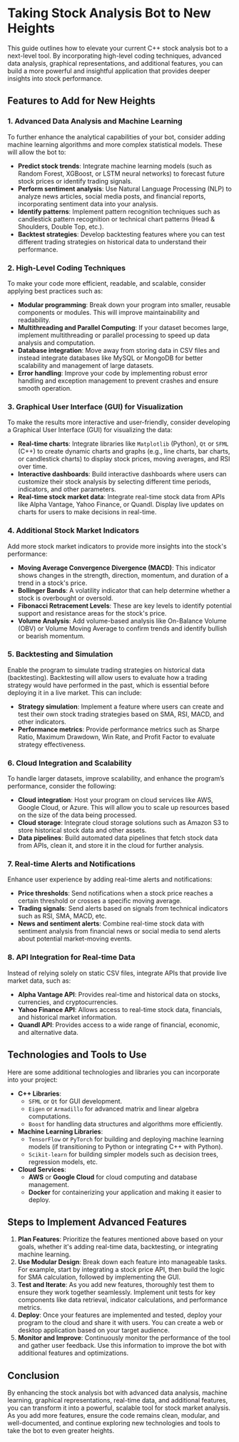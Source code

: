 # Taking Stock Analysis Bot to New Heights

This guide outlines how to elevate your current C++ stock analysis bot to a next-level tool. By incorporating high-level coding techniques, advanced data analysis, graphical representations, and additional features, you can build a more powerful and insightful application that provides deeper insights into stock performance.

## Features to Add for New Heights

### 1. **Advanced Data Analysis and Machine Learning**
To further enhance the analytical capabilities of your bot, consider adding machine learning algorithms and more complex statistical models. These will allow the bot to:
- **Predict stock trends**: Integrate machine learning models (such as Random Forest, XGBoost, or LSTM neural networks) to forecast future stock prices or identify trading signals.
- **Perform sentiment analysis**: Use Natural Language Processing (NLP) to analyze news articles, social media posts, and financial reports, incorporating sentiment data into your analysis.
- **Identify patterns**: Implement pattern recognition techniques such as candlestick pattern recognition or technical chart patterns (Head & Shoulders, Double Top, etc.).
- **Backtest strategies**: Develop backtesting features where you can test different trading strategies on historical data to understand their performance.

### 2. **High-Level Coding Techniques**
To make your code more efficient, readable, and scalable, consider applying best practices such as:
- **Modular programming**: Break down your program into smaller, reusable components or modules. This will improve maintainability and readability. 
- **Multithreading and Parallel Computing**: If your dataset becomes large, implement multithreading or parallel processing to speed up data analysis and computation.
- **Database integration**: Move away from storing data in CSV files and instead integrate databases like MySQL or MongoDB for better scalability and management of large datasets.
- **Error handling**: Improve your code by implementing robust error handling and exception management to prevent crashes and ensure smooth operation.

### 3. **Graphical User Interface (GUI) for Visualization**
To make the results more interactive and user-friendly, consider developing a Graphical User Interface (GUI) for visualizing the data:
- **Real-time charts**: Integrate libraries like `Matplotlib` (Python), `Qt` or `SFML` (C++) to create dynamic charts and graphs (e.g., line charts, bar charts, or candlestick charts) to display stock prices, moving averages, and RSI over time.
- **Interactive dashboards**: Build interactive dashboards where users can customize their stock analysis by selecting different time periods, indicators, and other parameters.
- **Real-time stock market data**: Integrate real-time stock data from APIs like Alpha Vantage, Yahoo Finance, or Quandl. Display live updates on charts for users to make decisions in real-time.

### 4. **Additional Stock Market Indicators**
Add more stock market indicators to provide more insights into the stock's performance:
- **Moving Average Convergence Divergence (MACD)**: This indicator shows changes in the strength, direction, momentum, and duration of a trend in a stock's price.
- **Bollinger Bands**: A volatility indicator that can help determine whether a stock is overbought or oversold.
- **Fibonacci Retracement Levels**: These are key levels to identify potential support and resistance areas for the stock's price.
- **Volume Analysis**: Add volume-based analysis like On-Balance Volume (OBV) or Volume Moving Average to confirm trends and identify bullish or bearish momentum.

### 5. **Backtesting and Simulation**
Enable the program to simulate trading strategies on historical data (backtesting). Backtesting will allow users to evaluate how a trading strategy would have performed in the past, which is essential before deploying it in a live market. This can include:
- **Strategy simulation**: Implement a feature where users can create and test their own stock trading strategies based on SMA, RSI, MACD, and other indicators.
- **Performance metrics**: Provide performance metrics such as Sharpe Ratio, Maximum Drawdown, Win Rate, and Profit Factor to evaluate strategy effectiveness.

### 6. **Cloud Integration and Scalability**
To handle larger datasets, improve scalability, and enhance the program’s performance, consider the following:
- **Cloud integration**: Host your program on cloud services like AWS, Google Cloud, or Azure. This will allow you to scale up resources based on the size of the data being processed.
- **Cloud storage**: Integrate cloud storage solutions such as Amazon S3 to store historical stock data and other assets.
- **Data pipelines**: Build automated data pipelines that fetch stock data from APIs, clean it, and store it in the cloud for further analysis.

### 7. **Real-time Alerts and Notifications**
Enhance user experience by adding real-time alerts and notifications:
- **Price thresholds**: Send notifications when a stock price reaches a certain threshold or crosses a specific moving average.
- **Trading signals**: Send alerts based on signals from technical indicators such as RSI, SMA, MACD, etc.
- **News and sentiment alerts**: Combine real-time stock data with sentiment analysis from financial news or social media to send alerts about potential market-moving events.

### 8. **API Integration for Real-time Data**
Instead of relying solely on static CSV files, integrate APIs that provide live market data, such as:
- **Alpha Vantage API**: Provides real-time and historical data on stocks, currencies, and cryptocurrencies.
- **Yahoo Finance API**: Allows access to real-time stock data, financials, and historical market information.
- **Quandl API**: Provides access to a wide range of financial, economic, and alternative data.

## Technologies and Tools to Use
Here are some additional technologies and libraries you can incorporate into your project:
- **C++ Libraries**:
  - `SFML` or `Qt` for GUI development.
  - `Eigen` or `Armadillo` for advanced matrix and linear algebra computations.
  - `Boost` for handling data structures and algorithms more efficiently.
- **Machine Learning Libraries**:
  - `TensorFlow` or `PyTorch` for building and deploying machine learning models (if transitioning to Python or integrating C++ with Python).
  - `Scikit-learn` for building simpler models such as decision trees, regression models, etc.
- **Cloud Services**:
  - **AWS** or **Google Cloud** for cloud computing and database management.
  - **Docker** for containerizing your application and making it easier to deploy.

## Steps to Implement Advanced Features

1. **Plan Features**: Prioritize the features mentioned above based on your goals, whether it's adding real-time data, backtesting, or integrating machine learning.
2. **Use Modular Design**: Break down each feature into manageable tasks. For example, start by integrating a stock price API, then build the logic for SMA calculation, followed by implementing the GUI.
3. **Test and Iterate**: As you add new features, thoroughly test them to ensure they work together seamlessly. Implement unit tests for key components like data retrieval, indicator calculations, and performance metrics.
4. **Deploy**: Once your features are implemented and tested, deploy your program to the cloud and share it with users. You can create a web or desktop application based on your target audience.
5. **Monitor and Improve**: Continuously monitor the performance of the tool and gather user feedback. Use this information to improve the bot with additional features and optimizations.

## Conclusion
By enhancing the stock analysis bot with advanced data analysis, machine learning, graphical representations, real-time data, and additional features, you can transform it into a powerful, scalable tool for stock market analysis. As you add more features, ensure the code remains clean, modular, and well-documented, and continue exploring new technologies and tools to take the bot to even greater heights.

